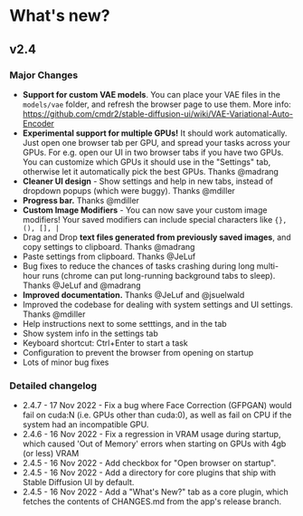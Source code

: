 # What's new?

## v2.4
### Major Changes
- **Support for custom VAE models**. You can place your VAE files in the `models/vae` folder, and refresh the browser page to use them. More info: https://github.com/cmdr2/stable-diffusion-ui/wiki/VAE-Variational-Auto-Encoder
- **Experimental support for multiple GPUs!** It should work automatically. Just open one browser tab per GPU, and spread your tasks across your GPUs. For e.g. open our UI in two browser tabs if you have two GPUs. You can customize which GPUs it should use in the "Settings" tab, otherwise let it automatically pick the best GPUs. Thanks @madrang
- **Cleaner UI design** - Show settings and help in new tabs, instead of dropdown popups (which were buggy). Thanks @mdiller
- **Progress bar.** Thanks @mdiller
- **Custom Image Modifiers** - You can now save your custom image modifiers! Your saved modifiers can include special characters like `{}, (), [], |`
- Drag and Drop **text files generated from previously saved images**, and copy settings to clipboard. Thanks @madrang
- Paste settings from clipboard. Thanks @JeLuf
- Bug fixes to reduce the chances of tasks crashing during long multi-hour runs (chrome can put long-running background tabs to sleep). Thanks @JeLuf and @madrang
- **Improved documentation.** Thanks @JeLuf and @jsuelwald
- Improved the codebase for dealing with system settings and UI settings. Thanks @mdiller
- Help instructions next to some setttings, and in the tab
- Show system info in the settings tab
- Keyboard shortcut: Ctrl+Enter to start a task
- Configuration to prevent the browser from opening on startup
- Lots of minor bug fixes

### Detailed changelog
* 2.4.7 - 17 Nov 2022 - Fix a bug where Face Correction (GFPGAN) would fail on cuda:N (i.e. GPUs other than cuda:0), as well as fail on CPU if the system had an incompatible GPU.
* 2.4.6 - 16 Nov 2022 - Fix a regression in VRAM usage during startup, which caused 'Out of Memory' errors when starting on GPUs with 4gb (or less) VRAM
* 2.4.5 - 16 Nov 2022 - Add checkbox for "Open browser on startup".
* 2.4.5 - 16 Nov 2022 - Add a directory for core plugins that ship with Stable Diffusion UI by default.
* 2.4.5 - 16 Nov 2022 - Add a "What's New?" tab as a core plugin, which fetches the contents of CHANGES.md from the app's release branch.
